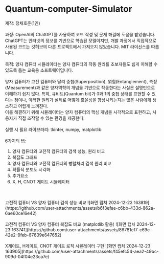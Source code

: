 # Quantum-computer-Simulator
제작: 정채호준(1인)
<br>
<br>
과정: OpenAI의 ChatGPT를 사용하여 코드 작성 및 문제 해결에 도움을 받았습니다. ChatGPT는 인터넷의 정보를 기반으로 학습된 모델이지만, 개발 과정에서 직접적으로 사용된 코드는 깃허브의 다른 프로젝트에서 가져오지 않았습니다. MIT 라이선스를 따릅니다.
<br>
<br>
목적: 양자 컴퓨터 시뮬레이터는 양자 컴퓨터의 작동 원리를 초보자들도 쉽게 이해할 수 있도록 돕는 교육용 소프트웨어입니다.
<br>
<br>
양자 컴퓨터가 고전 컴퓨터와 달리 중첩(Superposition), 얽힘(Entanglement), 측정(Measurement)과 같은 양자역학의 개념을 기반으로 작동한다는 사실은 설명만으로 이해하기 쉽지 않다. 특히, 큐비트(Quantum bit)가 0과 1의 중첩 상태를 표현할 수 있다는 점이나, 이러한 원리가 실제로 어떻게 효율성을 향상시키는지는 많은 사람에게 생소하고 어렵게 느껴진다.
<br>
이를 해결하기 위해 시뮬레이터는 양자 컴퓨터의 핵심 개념을 시각적으로 표현하고, 사용자가 직접 조작할 수 있는 환경을 제공한다.
<br>
<br>
실행 시 필요 라이브러리: tkinter, numpy, matplotlib
<br>
<br>
6가지의 탭: 
<br>
1. 양자 컴퓨터와 고전적 컴퓨터의 검색 성능, 원리 비교
2. 복잡도 그래프
3. 양자 컴퓨터와 고전적 컴퓨터의 병렬처리 검색 원리 비교
4. 확률적 분포도 시각화
5. 추가요소
6. X, H, CNOT 게이트 시뮬레이터
<br>
<br>
고전적 컴퓨터 VS 양자 컴퓨터 검색 성능 비교
![화면 캡처 2024-12-23 163819](https://github.com/user-attachments/assets/b6f3efae-c6bb-433d-862a-6ae60ce16e42)
<br>
<br>
고전적 컴퓨터 VS 양자 컴퓨터 복잡도 비교 (matplotlib 활용)
![화면 캡처 2024-12-23 163741](https://github.com/user-attachments/assets/86781cf7-c69c-42e2-9feb-67639e647652)
<br>
<br>
X게이트, H게이트, CNOT 게이트 로직 시뮬레이터 구현
![화면 캡처 2024-12-23 163905](https://github.com/user-attachments/assets/f45efc54-aea2-49bc-909d-04f04e23ca7e)
